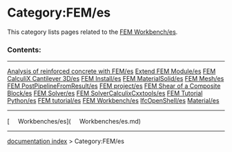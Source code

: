 # Category:FEM/es
This category lists pages related to the [FEM Workbench/es](FEM_Workbench/es.md).

### Contents:

  ------------------------------------------------------------------------------------------------------- --------------------------------------------------------------------------- -----------------------------------------------------------------------------------
  [Analysis of reinforced concrete with FEM/es](Analysis_of_reinforced_concrete_with_FEM/es.md)   [Extend FEM Module/es](Extend_FEM_Module/es.md)                     [FEM CalculiX Cantilever 3D/es](FEM_CalculiX_Cantilever_3D/es.md)
  [FEM Install/es](FEM_Install/es.md)                                                             [FEM MaterialSolid/es](FEM_MaterialSolid/es.md)                     [FEM Mesh/es](FEM_Mesh/es.md)
  [FEM PostPipelineFromResult/es](FEM_PostPipelineFromResult/es.md)                               [FEM project/es](FEM_project/es.md)                                 [FEM Shear of a Composite Block/es](FEM_Shear_of_a_Composite_Block/es.md)
  [FEM Solver/es](FEM_Solver/es.md)                                                               [FEM SolverCalculixCxxtools/es](FEM_SolverCalculixCxxtools/es.md)   [FEM Tutorial Python/es](FEM_Tutorial_Python/es.md)
  [FEM tutorial/es](FEM_tutorial/es.md)                                                           [FEM Workbench/es](FEM_Workbench/es.md)                             [IfcOpenShell/es](IfcOpenShell/es.md)
  [Material/es](Material/es.md)                                                                                                                                               
  ------------------------------------------------------------------------------------------------------- --------------------------------------------------------------------------- -----------------------------------------------------------------------------------

[<img src="images/Property.png" style="width:16px"> Workbenches/es](<img src="images/Property.png" style="width:16px"> Workbenches/es.md)

---
[documentation index](../README.md) > Category:FEM/es
